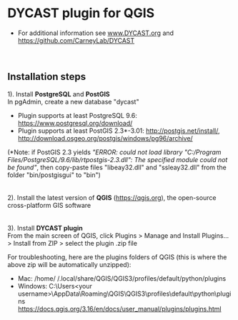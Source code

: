 # DYCAST plugin for QGIS

* For additional information see www.DYCAST.org and https://github.com/CarneyLab/DYCAST
<br>

## Installation steps

1). Install **PostgreSQL** and **PostGIS**<br>
In pgAdmin, create a new database "dycast"<br>

* Plugin supports at least PostgreSQL 9.6: https://www.postgresql.org/download/<br>
* Plugin supports at least PostGIS 2.3*-3.01: http://postgis.net/install/, http://download.osgeo.org/postgis/windows/pg96/archive/<br>

(*Note: if PostGIS 2.3 yields <i>"ERROR: could not load library "C:/Program Files/PostgreSQL/9.6/lib/rtpostgis-2.3.dll": The specified module could not be found"</i>, then copy-paste files "libeay32.dll" and "ssleay32.dll" from the folder "bin/postgisgui" to "bin")<br>
<br>
<br>
2). Install the latest version of **QGIS** (https://qgis.org), the open-source cross-platform GIS software<br>
<br>
<br>
3). Install **DYCAST plugin**<br>
From the main screen of QGIS, click Plugins > Manage and Install Plugins... > Install from ZIP > select the plugin .zip file

For troubleshooting, here are the plugins folders of QGIS (this is where the above zip will be automatically unzipped):<br>
* Mac: /home/<your username> /.local/share/QGIS/QGIS3/profiles/default/python/plugins<br>
* Windows: C:\Users\<your username>\AppData\Roaming\QGIS\QGIS3\profiles\default\python\plugins<br>
https://docs.qgis.org/3.16/en/docs/user_manual/plugins/plugins.html
